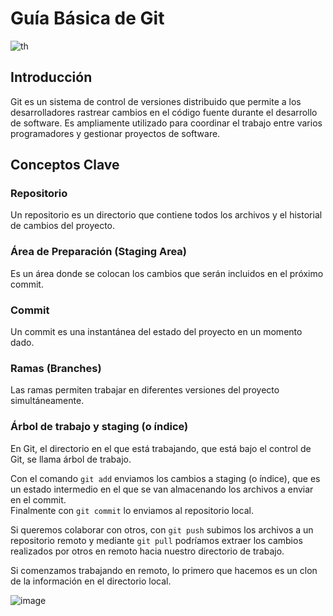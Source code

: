 # Guía Básica de Git

![th](https://github.com/user-attachments/assets/b485f4c9-e65e-4a6b-b7ea-3e22c692a869)

## Introducción
Git es un sistema de control de versiones distribuido que permite a los desarrolladores rastrear cambios en el código fuente durante el desarrollo de software. Es ampliamente utilizado para coordinar el trabajo entre varios programadores y gestionar proyectos de software.

## Conceptos Clave

### Repositorio
Un repositorio es un directorio que contiene todos los archivos y el historial de cambios del proyecto.

### Área de Preparación (Staging Area)
Es un área donde se colocan los cambios que serán incluidos en el próximo commit.

### Commit
Un commit es una instantánea del estado del proyecto en un momento dado.

### Ramas (Branches)
Las ramas permiten trabajar en diferentes versiones del proyecto simultáneamente.

### Árbol de trabajo y staging (o índice)

En Git, el directorio en el que está trabajando, que está bajo el control de Git, se llama árbol de trabajo.

Con el comando `git add` enviamos los cambios a staging (o índice), que es un estado intermedio en el que se van almacenando los archivos a enviar en el commit.<br>
Finalmente con `git commit` lo enviamos al repositorio local.

Si queremos colaborar con otros, con `git push` subimos los archivos a un repositorio remoto y mediante `git pull` podríamos extraer los cambios realizados por otros en remoto hacia nuestro directorio de trabajo.

Si comenzamos trabajando en remoto, lo primero que hacemos es un clon de la información en el directorio local.

![image](https://github.com/itcha-organization/git-tutorial/assets/83223664/48f8b23b-2eb9-4652-bf49-0847efe6fb0c)
